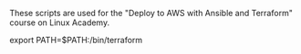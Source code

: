 These scripts are used for the "Deploy to AWS with Ansible and Terraform" course on Linux Academy. 

export PATH=$PATH:/bin/terraform
